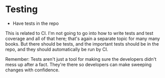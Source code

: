 # Testing

* Have tests in the repo

This is related to CI. I'm not going to go into how to write tests and test
coverage and all of that here; that's again a separate topic for many
many books. But there should be tests, and the important tests should
be in the repo, and they should automatically be run by CI.

Remember: Tests aren't just a tool for making sure the developers didn't
mess up after a fact. They're there so developers can make sweeping
changes with confidence.
